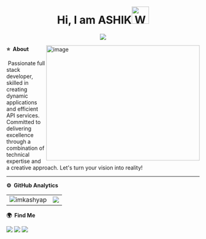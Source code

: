 <p align="center"> <h1 align="center"> Hi, I am ASHIK<img src="https://raw.githubusercontent.com/nixin72/nixin72/master/wave.gif" 
         alt="Waving hand animated gif"
         height="45"
         width="45" /></h1> </p>

   <p align="center"> <img src="https://komarev.com/ghpvc/?username=blow-mainter&label=Profile%20Visits&color=blue&style=plastic%22%20alt=%22imKashyap" /> </p>
         
<!--          
  ### <img src="https://media.giphy.com/media/VgCDAzcKvsR6OM0uWg/giphy.gif" width="50">
-->
<!--There is the image than is in side right-->
<img boder="2px" src="https://raw.githubusercontent.com/MicaelliMedeiros/micaellimedeiros/master/image/computer-illustration.png" min-width="400px" max-width="400px" width="400px" height="300px" align="right" alt="image">


  **⭐ &nbsp;About**
  <div align="left">
  <p>&nbsp;Passionate full stack developer, skilled in creating dynamic applications and efficient API services. Committed to delivering excellence through a combination of technical expertise and a creative approach. Let's turn your vision into reality!</p>
</div>


***
**⚙️ &nbsp;GitHub Analytics**
<table style="width:100%">
  <tr>
    <td> <img src="https://github-readme-stats.vercel.app/api?username=blow-mainter&show_icons=true&theme=dark&locale=en&hide_border=true" alt="imkashyap" /></td>
    <td><img src="https://github-readme-stats.vercel.app/api/top-langs/?username=blow-mainter&theme=dark&hide_border=true&layout=compact"></td>
  </tr>
</table>



<!--Where me find-->
   **🌍 &nbsp;Find Me**
  
  <div align="leftt"> 
  <a href="https://www.linkedin.com/in/ashik-k-i-367b76271?utm_source=share&utm_campaign=share_via&utm_content=profile&utm_medium=android_app" target="_blank"><img src="https://img.shields.io/badge/LinkedIn-0003FF?style=for-the-badge&logo=linkedin&logoColor=white" target="_blank"></a> 
  <a href="mailto:blow.mainter@gmail.com" target="_blank"><img src="https://img.shields.io/badge/Gmail-D14836?style=for-the-badge&logo=gmail&logoColor=white" target="_blank"></a>
  <a href="https://www.instagram.com/blow_mainter?igsh=Z2kyNng1bHNycDcy" target="_blank"><img src="https://img.shields.io/badge/Instagram-E4405F?style=for-the-badge&logo=instagram&logoColor=white" target="_blank"></a>
  
</div>
<br>
